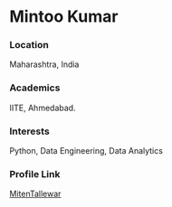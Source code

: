 # Mintoo Kumar

### Location

Maharashtra, India

### Academics

IITE, Ahmedabad.

### Interests

Python, Data Engineering, Data Analytics

### Profile Link

[MitenTallewar](https://github.com/MitenTallewar)
